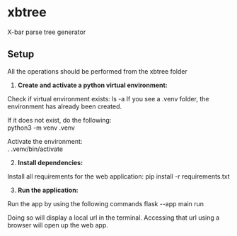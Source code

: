 # xbtree
X-bar parse tree generator

## Setup
All the operations should be performed from the xbtree folder  
  
1. __Create and activate a python virtual environment:__  
  
Check if virtual environment exists:
    ls -a
If you see a .venv folder, the environment has already been created.  
  
If it does not exist, do the following:  
    python3 -m venv .venv

Activate the environment:  
    . .venv/bin/activate

2. __Install dependencies:__  
  
Install all requirements for the web application:
    pip install -r requirements.txt

3. __Run the application:__

Run the app by using the following commands
    flask --app main run
  
Doing so will display a local url in the terminal. Accessing that url using a 
browser will open up the web app.


